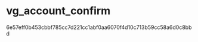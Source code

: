 vg_account_confirm
==================
6e57eff0b453cbbf785cc7d221cc1abf0aa6070f4d10c713b59cc58a6d0c8bbd
